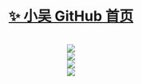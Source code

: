 <h1 align="center">
 <a href="https://github.com/zhang-bcxb">
  ✨
  小吴 GitHub 首页</a>
<h1>

<div align="center"> <img src="https://profile-counter.glitch.me/yang-tian-hub/count.svg" /> </div>

<div align="center"> <img src="https://readme-typing-svg.herokuapp.com/?lines=欢迎来到我的GitHub!&center=true&font=Roboto&size=27" /></div>

<div align="center"> <img src="https://github-readme-stats.vercel.app/api?username=1421788142&show_icons=true&theme=tokyonight" /> </div>

<div align="center"> <img src="https://github-readme-activity-graph.vercel.app/graph?username=1421788142&theme=xcode" /> </div>
